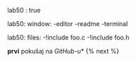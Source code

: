 lab50 : true

lab50:
  window:
    -editor
    -readme
    -terminal
    
lab50:
  files:
    -!include foo.c
    -!include foo.h
    
 
 **prvi** pokušaj na *GitHub-u**
 {% next %}
